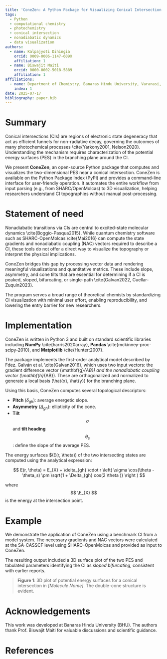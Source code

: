 ```yaml
---
title: 'ConeZen: A Python Package for Visualizing Conical Intersection Branching Planes'
tags:
  - Python
  - computational chemistry
  - photochemistry
  - conical intersection
  - nonadiabatic dynamics
  - data visualization
authors:
  - name: Kalpajyoti Dihingia
    orcid: 0009-0006-1147-609X
    affiliation: 1
  - name: Biswajit Maiti
    orcid: 0000-0002-5018-5889
    affiliation: 1
affiliations:
  - name: Department of Chemistry, Banaras Hindu University, Varanasi, Uttar Pradesh, India
    index: 1
date: 2025-07-17
bibliography: paper.bib
---
```


# Summary

Conical intersections (CIs) are regions of electronic state degeneracy that act as efficient funnels for non-radiative decay, governing the outcomes of many photochemical processes \cite{Yarkony2001, Nelson2020}. Understanding the mechanism requires characterization of the potential energy surfaces (PES) in the branching plane around the CI.

We present **ConeZen**, an open-source Python package that computes and visualizes the two-dimensional PES near a conical intersection. ConeZen is available on the Python Package Index (PyPI) and provides a command-line interface for user-friendly operation. It automates the entire workflow from input parsing (e.g., from SHARC/OpenMolcas) to 3D visualization, helping researchers understand CI topographies without manual post-processing.

# Statement of need

Nonadiabatic transitions via CIs are central to excited-state molecular dynamics \cite{Boggio-Pasqua2015}. While quantum chemistry software such as SHARC-OpenMolcas \cite{Mai2016} can compute the state gradients and nonadiabatic coupling (NAC) vectors required to describe a CI, these tools do not offer a direct way to visualize the topography or interpret the physical implications.

ConeZen bridges this gap by processing vector data and rendering meaningful visualizations and quantitative metrics. These include slope, asymmetry, and cone tilts that are essential for determining if a CI is peaked, sloped, bifurcating, or single-path \cite{Galvan2022, Cuellar-Zuquin2023}.

The program serves a broad range of theoretical chemists by standardizing CI visualization with minimal user effort, enabling reproducibility, and lowering the entry barrier for new researchers.

# Implementation

ConeZen is written in Python 3 and built on standard scientific libraries including **NumPy** \cite{harris2020array}, **Pandas** \cite{mckinney-proc-scipy-2010}, and **Matplotlib** \cite{Hunter:2007}.

The package implements the first-order analytical model described by Fdez. Galván et al. \cite{Galvan2016}, which uses two input vectors: the gradient difference vector \(\mathbf{g}_{AB}\) and the nonadiabatic coupling vector \(\mathbf{h}_{AB}\). These are orthogonalized and normalized to generate a local basis \(\hat{x}, \hat{y}\) for the branching plane.

Using this basis, ConeZen computes several topological descriptors:

- **Pitch** ($\delta_{gh}$): average energetic slope.
- **Asymmetry** ($\Delta_{gh}$): ellipticity of the cone.
- **Tilt** $$\sigma$$ and **tilt heading** $$\theta_s$$ : define the slope of the average PES.

The energy surfaces $(E(r, \theta)\) of the two intersecting states are computed using the analytical expression:

$$
E(r, \theta) = E_{X} + \delta_{gh} \cdot r \left( \sigma \cos(\theta - \theta_s) \pm \sqrt{1 + \Delta_{gh} cos(2 \theta )} \right )
$$

where $$ \E_{X} $$ is the energy at the intersection point.

# Example

We demonstrate the application of ConeZen using a benchmark CI from a model system. The necessary gradients and NAC vectors were calculated at the SA-CASSCF level using SHARC–OpenMolcas and provided as input to ConeZen.

The resulting output included a 3D surface plot of the two PES and tabulated parameters identifying the CI as *sloped bifurcating*, consistent with earlier reports.

> **Figure 1**: 3D plot of potential energy surfaces for a conical intersection in *[Molecule Name]*. The double-cone structure is evident.

# Acknowledgements

This work was developed at Banaras Hindu University (BHU). The authors thank Prof. Biswajit Maiti for valuable discussions and scientific guidance.

# References

